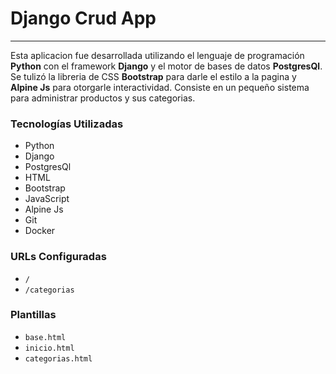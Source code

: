 # Django Crud App

---
Esta aplicacion fue desarrollada utilizando el lenguaje de programación **Python** con el framework **Django** y el motor de bases de datos **PostgresQl**. Se tulizó la libreria de CSS **Bootstrap** para darle el estilo a la pagina y **Alpine Js** para otorgarle interactividad.
Consiste en un pequeño sistema para administrar productos y sus categorias.

### Tecnologías Utilizadas

- Python
- Django
- PostgresQl
- HTML
- Bootstrap
- JavaScript
- Alpine Js
- Git
- Docker

### URLs Configuradas

- `/`
- `/categorias`

### Plantillas

- `base.html`
- `inicio.html`
- `categorias.html`
